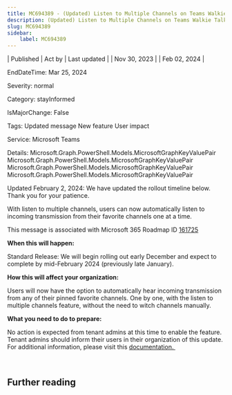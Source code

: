 ```yaml
---
title: MC694389 - (Updated) Listen to Multiple Channels on Teams Walkie Talkie
description: (Updated) Listen to Multiple Channels on Teams Walkie Talkie
slug: MC694389
sidebar:
    label: MC694389
---
```


| Published | Act by | Last updated |
| Nov 30, 2023 |  | Feb 02, 2024 |

EndDateTime: Mar 25, 2024

Severity: normal

Category: stayInformed

IsMajorChange: False

Tags: Updated message New feature User impact

Service: Microsoft Teams

Details: Microsoft.Graph.PowerShell.Models.MicrosoftGraphKeyValuePair Microsoft.Graph.PowerShell.Models.MicrosoftGraphKeyValuePair Microsoft.Graph.PowerShell.Models.MicrosoftGraphKeyValuePair Microsoft.Graph.PowerShell.Models.MicrosoftGraphKeyValuePair

<p style="">Updated February 2, 2024: We have updated the rollout timeline below. Thank you for your patience.</p><p style="">With listen to multiple channels, users can now automatically listen to incoming transmission from their favorite channels one at a time.&nbsp;</p>
<p>This message is associated with Microsoft 365 Roadmap ID <a href="https://www.microsoft.com/microsoft-365/roadmap?filters=&amp;searchterms=161725" target="_blank">161725</a></p>
<p><b>When this will happen:</b></p><p>Standard Release: We will begin rolling out early December and expect to complete by mid-February 2024 (previously late January).</p>

<p><b>How this will affect your organization:</b><br></p>

<p>Users will now have the option to automatically hear incoming transmission from any of their pinned favorite channels. One by one, with the listen to multiple channels feature, without the need to witch channels manually.&nbsp;&nbsp;</p>
<p><b>What you need to do to prepare:</b></p>
<p>No action is expected from tenant admins at this time to enable the feature. Tenant admins should inform their users in their organization of this update. For additional information, please visit this <a href="https://support.microsoft.com/office/get-started-with-teams-walkie-talkie-25bdc3d5-bbb2-41b7-89bf-650fae0c8e0c" target="_blank">documentation.&nbsp;</a></p>

<p><br></p>

## Further reading
